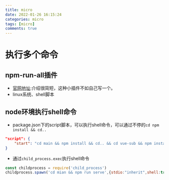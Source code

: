 ```yaml
---
title: micro
date: 2022-01-26 16:15:24
categories: micro
tags: [micro]
comments: true
---
```



# 执行多个命令

## npm-run-all插件
- [官网地址](https://www.npmjs.com/package/npm-run-all):介绍很简短，这种小插件不如自己写一个。
- linux系统、shell脚本

## node环境执行shell命令
- package.json下的script脚本，可以执行shell命令，可以通过不停的`cd npm install && cd.. `
```json
"script": {
    "start": "cd main && npm install && cd.. && cd vue-sub && npm install"
}
```

- 通过`child_process.exec`执行shell命令
```javascript
const childprocess = require('child_process')
childprocess.spawn('cd mian && npm run serve',{stdio:"inherit",shell:true})

```
